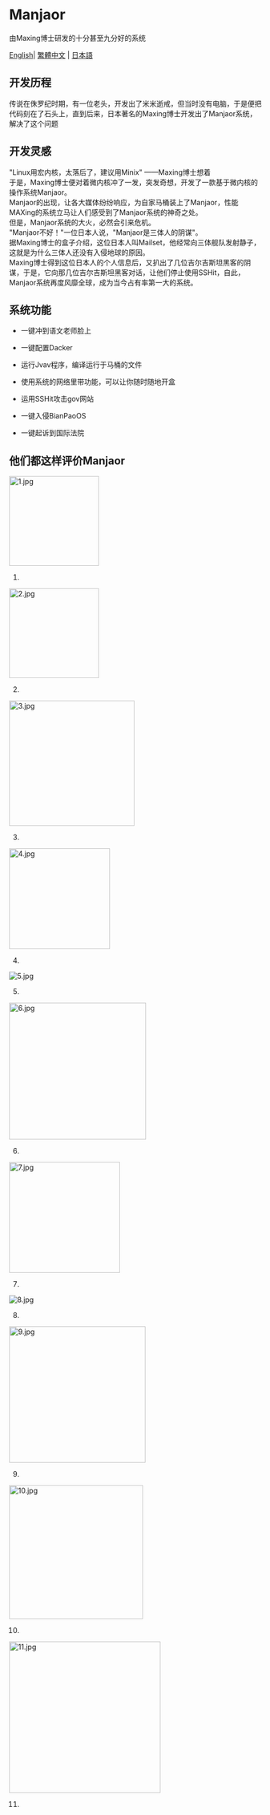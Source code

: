 # Manjaor

由Maxing博士研发的十分甚至九分好的系统

[English](./lang/en_US/README.md)| [繁體中文](./lang/zh_TW/README.md) | [日本語](./lang/ja_JP/README.md)

## 开发历程

传说在侏罗纪时期，有一位老头，开发出了米米逝戒，但当时没有电脑，于是便把代码刻在了石头上，直到后来，日本著名的Maxing博士开发出了Manjaor系统，解决了这个问题

## 开发灵感

"Linux用宏内核，太落后了，建议用Minix"
——Maxing博士想着  
于是，Maxing博士便对着微内核冲了一发，突发奇想，开发了一款基于微内核的操作系统Manjaor。  
Manjaor的出现，让各大媒体纷纷响应，为自家马桶装上了Manjaor，性能MAXing的系统立马让人们感受到了Manjaor系统的神奇之处。  
但是，Manjaor系统的大火，必然会引来危机。  
"Manjaor不好！"一位日本人说，"Manjaor是三体人的阴谋"。  
据Maxing博士的盒子介绍，这位日本人叫Mailset，他经常向三体舰队发射静子，这就是为什么三体人还没有入侵地球的原因。  
Maxing博士得到这位日本人的个人信息后，又扒出了几位吉尔吉斯坦黑客的阴谋，于是，它向那几位吉尔吉斯坦黑客对话，让他们停止使用SSHit，自此，Manjaor系统再度风靡全球，成为当今占有率第一大的系统。

## 系统功能

- 一键冲到语文老师脸上

- 一键配置Dacker

- 运行Jvav程序，编译运行于马桶的文件

- 使用系统的网络里带功能，可以让你随时随地开盒

- 运用SSHit攻击gov网站

- 一键入侵BianPaoOS

- 一键起诉到国际法院

## 他们都这样评价Manjaor

<img src="https://cdn.jsdelivr.net/gh/xiaokai1919810/Manjaor@master/images/1.jpg" title="" alt="1.jpg" width="179">

1.

<img title="" src="https://cdn.jsdelivr.net/gh/xiaokai1919810/Manjaor@master/images/2.jpg" alt="2.jpg" width="179">

2.

<img src="https://cdn.jsdelivr.net/gh/xiaokai1919810/Manjaor@master/images/3.jpg" title="" alt="3.jpg" width="250">

3.

<img title="" src="https://cdn.jsdelivr.net/gh/xiaokai1919810/Manjaor@master/images/4.jpg" alt="4.jpg" width="201">

4.

<img title="" src="https://cdn.jsdelivr.net/gh/xiaokai1919810/Manjaor@master/images/5.jpg" alt="5.jpg" data-align="inline">

5.

<img src="https://cdn.jsdelivr.net/gh/xiaokai1919810/Manjaor@master/images/6.jpg" title="" alt="6.jpg" width="273">

6.

<img src="https://cdn.jsdelivr.net/gh/xiaokai1919810/Manjaor@master/images/7.jpg" title="" alt="7.jpg" width="221">

7.

![8.jpg](https://cdn.jsdelivr.net/gh/xiaokai1919810/Manjaor@master/images/8.jpg)

8.

<img title="" src="https://cdn.jsdelivr.net/gh/xiaokai1919810/Manjaor@master/images/9.jpg" alt="9.jpg" width="272">

9.

<img title="" src="https://cdn.jsdelivr.net/gh/xiaokai1919810/Manjaor@master/images/10.jpg" alt="10.jpg" width="267">

10.

<img title="" src="https://cdn.jsdelivr.net/gh/xiaokai1919810/Manjaor@master/images/11.jpg" alt="11.jpg" width="302">

11.
